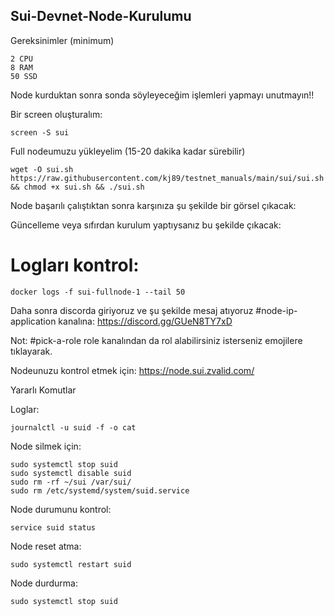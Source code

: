 ## Sui-Devnet-Node-Kurulumu

Gereksinimler (minimum)
```
2 CPU
8 RAM
50 SSD
```
Node kurduktan sonra sonda söyleyeceğim işlemleri yapmayı unutmayın!!

Bir screen oluşturalım:
```
screen -S sui
```

Full nodeumuzu yükleyelim (15-20 dakika kadar sürebilir)
```
wget -O sui.sh https://raw.githubusercontent.com/kj89/testnet_manuals/main/sui/sui.sh && chmod +x sui.sh && ./sui.sh
```

Node başarılı çalıştıktan sonra karşınıza şu şekilde bir görsel çıkacak:

Güncelleme veya sıfırdan kurulum yaptıysanız bu şekilde çıkacak:

# Logları kontrol:
```
docker logs -f sui-fullnode-1 --tail 50
```

Daha sonra discorda giriyoruz ve şu şekilde mesaj atıyoruz #node-ip-application kanalına: https://discord.gg/GUeN8TY7xD

Not: #pick-a-role role kanalından da rol alabilirsiniz isterseniz emojilere tıklayarak.

Nodeunuzu kontrol etmek için: https://node.sui.zvalid.com/

Yararlı Komutlar 

Loglar: 
```
journalctl -u suid -f -o cat
```

Node silmek için:
```
sudo systemctl stop suid
sudo systemctl disable suid
sudo rm -rf ~/sui /var/sui/
sudo rm /etc/systemd/system/suid.service
```

Node durumunu kontrol:
```
service suid status
```

Node reset atma:
```
sudo systemctl restart suid
```

Node durdurma: 
```
sudo systemctl stop suid
```


